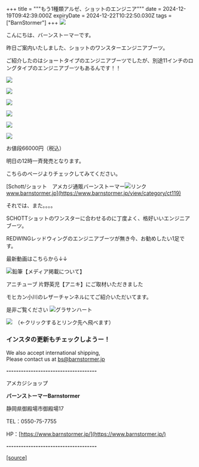 +++
title = """もう1種類アルゼ、ショットのエンジニア"""
date = 2024-12-19T09:42:39.000Z
expiryDate = 2024-12-22T10:22:50.030Z
tags = ["BarnStormer"]
+++
[![](https://stat.ameba.jp/user_images/20231023/16/barnstormer-go/b2/03/p/o0420015015354743273.png)](https://ameblo.jp/barnstormer-go/entry-12825670498.html)

こんにちは、バーンストーマーです。

昨日ご案内いたしました、ショットのワンスターエンジニアブーツ。

ご紹介したのはショートタイプのエンジニアブーツでしたが、別途11インチのロングタイプのエンジニアブーツもあるんです！！

[![](https://stat.ameba.jp/user_images/20241219/18/barnstormer-go/33/16/j/o0466070015523323755.jpg)](https://stat.ameba.jp/user_images/20241219/18/barnstormer-go/33/16/j/o0466070015523323755.jpg)

[![](https://stat.ameba.jp/user_images/20241219/18/barnstormer-go/84/03/j/o0466070015523323756.jpg)](https://stat.ameba.jp/user_images/20241219/18/barnstormer-go/84/03/j/o0466070015523323756.jpg)

[![](https://stat.ameba.jp/user_images/20241219/18/barnstormer-go/8b/0c/j/o0466070015523323759.jpg)](https://stat.ameba.jp/user_images/20241219/18/barnstormer-go/8b/0c/j/o0466070015523323759.jpg)

[![](https://stat.ameba.jp/user_images/20241219/18/barnstormer-go/86/97/j/o0466070015523323760.jpg)](https://stat.ameba.jp/user_images/20241219/18/barnstormer-go/86/97/j/o0466070015523323760.jpg)

[![](https://stat.ameba.jp/user_images/20241219/18/barnstormer-go/72/79/j/o0466070015523323761.jpg)](https://stat.ameba.jp/user_images/20241219/18/barnstormer-go/72/79/j/o0466070015523323761.jpg)

[![](https://stat.ameba.jp/user_images/20241219/18/barnstormer-go/d8/22/j/o0466070015523323762.jpg)](https://stat.ameba.jp/user_images/20241219/18/barnstormer-go/d8/22/j/o0466070015523323762.jpg)

お値段66000円（税込）

明日の12時一斉発売となります。

こちらのページよりチェックしてみてください。

[Schott/ショット　アメカジ通販バーンストーマー![リンク](https://c.stat100.ameba.jp/ameblo/symbols/v3.20.0/svg/gray/editor_link.svg)www.barnstormer.jp](https://www.barnstormer.jp/view/category/ct119)

それでは、また。。。。

SCHOTTショットのワンスターに合わせるのに丁度よく、格好いいエンジニアブーツ。

REDWINGレッドウィングのエンジニアブーツが無き今、お勧めしたい1足です。

最新動画はこちらから↓↓

![鉛筆](https://stat100.ameba.jp/blog/ucs/img/char/char3/519.png)【メディア掲載について】

アニチューブ 片野英児【アニキ】にご取材いただきました

モヒカン小川のレザーチャンネルにてご紹介いただいてます。

是非ご覧ください ![グラサンハート](https://stat100.ameba.jp/blog/ucs/img/char/char3/148.png)

[![](https://stat.ameba.jp/user_images/20230412/16/barnstormer-go/6a/23/p/o0108010815269242493.png)](https://www.instagram.com/barnstormer_daily/)　（←クリックするとリンク先へ飛べます）

### インスタの更新もチェックしようー！

We also accept international shipping,  
Please contact us at bs@barnstormer.jp

**\-------------------------------------**

アメカジショップ

**バーンストーマーBarnstormer**

静岡県御殿場市御殿場17

TEL：0550-75-7755

HP：[https://www.barnstormer.jp/](https://www.barnstormer.jp/)

**\-------------------------------------**

[[source]](https://ameblo.jp/barnstormer-go/entry-12879258351.html)
